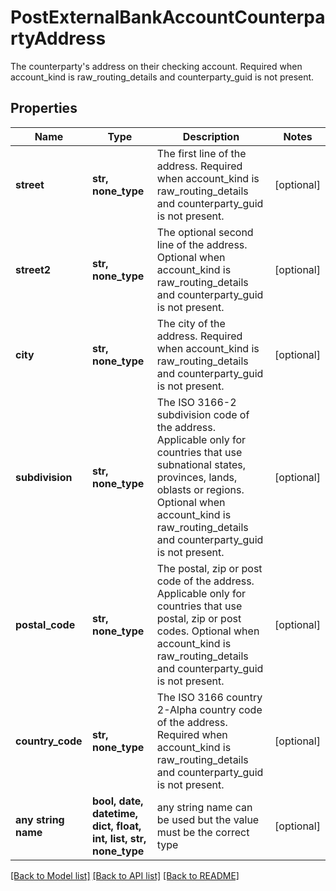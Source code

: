 # PostExternalBankAccountCounterpartyAddress

The counterparty's address on their checking account. Required when account_kind is raw_routing_details and counterparty_guid is not present.

## Properties
Name | Type | Description | Notes
------------ | ------------- | ------------- | -------------
**street** | **str, none_type** | The first line of the address. Required when account_kind is raw_routing_details and counterparty_guid is not present. | [optional] 
**street2** | **str, none_type** | The optional second line of the address. Optional when account_kind is raw_routing_details and counterparty_guid is not present. | [optional] 
**city** | **str, none_type** | The city of the address. Required when account_kind is raw_routing_details and counterparty_guid is not present. | [optional] 
**subdivision** | **str, none_type** | The ISO 3166-2 subdivision code of the address. Applicable only for countries that use subnational states, provinces, lands, oblasts or regions. Optional when account_kind is raw_routing_details and counterparty_guid is not present. | [optional] 
**postal_code** | **str, none_type** | The postal, zip or post code of the address. Applicable only for countries that use postal, zip or post codes. Optional when account_kind is raw_routing_details and counterparty_guid is not present. | [optional] 
**country_code** | **str, none_type** | The ISO 3166 country 2-Alpha country code of the address. Required when account_kind is raw_routing_details and counterparty_guid is not present. | [optional] 
**any string name** | **bool, date, datetime, dict, float, int, list, str, none_type** | any string name can be used but the value must be the correct type | [optional]

[[Back to Model list]](../README.md#documentation-for-models) [[Back to API list]](../README.md#documentation-for-api-endpoints) [[Back to README]](../README.md)


